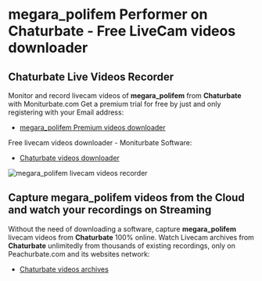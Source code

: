 # megara_polifem Performer on Chaturbate - Free LiveCam videos downloader

## Chaturbate Live Videos Recorder

Monitor and record livecam videos of **megara_polifem** from **Chaturbate** with Moniturbate.com
Get a premium trial for free by just and only registering with your Email address:
* [megara_polifem Premium videos downloader](https://moniturbate.com/request-demo-licence-key.html)

Free livecam videos downloader - Moniturbate Software:
* [Chaturbate videos downloader](https://moniturbate.com/moniturbate-download-software.html)

![megara_polifem livecam videos recorder](https://peachurnet.com/templates/moniturbate-software.png)


## Capture megara_polifem videos from the Cloud and watch your recordings on Streaming

Without the need of downloading a software, capture **megara_polifem** livecam videos from **Chaturbate** 100% online.
Watch Livecam archives from **Chaturbate** unlimitedly from thousands of existing recordings, only on Peachurbate.com and its websites network:
* [Chaturbate videos archives](https://peachurnet.com/)